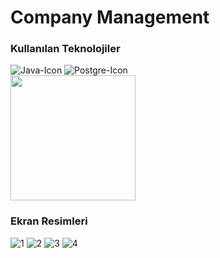 # Company Management

### Kullanılan Teknolojiler
![Java-Icon](https://img.shields.io/badge/Java-ED8B00?style=for-the-badge&logo=java&logoColor=white)
![Postgre-Icon](https://img.shields.io/badge/PostgreSQL-316192?style=for-the-badge&logo=postgresql&logoColor=white) <br>
<img src="https://user-images.githubusercontent.com/58571709/130687832-c3ec4f4f-27ac-4505-a7fb-a82cc7fd0d94.png" width="200px"/>


### Ekran Resimleri
![1](https://user-images.githubusercontent.com/58571709/129365890-31558106-54ef-47aa-a20a-4d2dc7e46467.png)
![2](https://user-images.githubusercontent.com/58571709/129365891-825ff97a-2998-4110-bb94-862239035ece.png)
![3](https://user-images.githubusercontent.com/58571709/129365892-2bd5388e-8803-48ef-b592-a6ba8943de4a.png)
![4](https://user-images.githubusercontent.com/58571709/129365893-7646d4cc-c753-488b-89c1-d3ed77f39d81.png)
